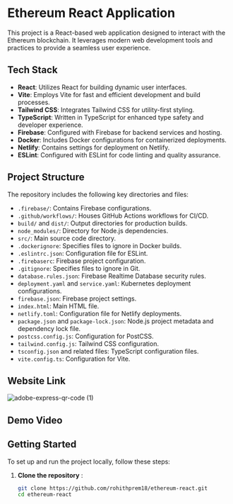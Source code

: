 # Ethereum React Application

This project is a React-based web application designed to interact with the Ethereum blockchain. It leverages modern web development tools and practices to provide a seamless user experience.

## Tech Stack

- **React**: Utilizes React for building dynamic user interfaces.
- **Vite**: Employs Vite for fast and efficient development and build processes.
- **Tailwind CSS**: Integrates Tailwind CSS for utility-first styling.
- **TypeScript**: Written in TypeScript for enhanced type safety and developer experience.
- **Firebase**: Configured with Firebase for backend services and hosting.
- **Docker**: Includes Docker configurations for containerized deployments.
- **Netlify**: Contains settings for deployment on Netlify.
- **ESLint**: Configured with ESLint for code linting and quality assurance.

## Project Structure

The repository includes the following key directories and files:

- `.firebase/`: Contains Firebase configurations.
- `.github/workflows/`: Houses GitHub Actions workflows for CI/CD.
- `build/` and `dist/`: Output directories for production builds.
- `node_modules/`: Directory for Node.js dependencies.
- `src/`: Main source code directory.
- `.dockerignore`: Specifies files to ignore in Docker builds.
- `.eslintrc.json`: Configuration file for ESLint.
- `.firebaserc`: Firebase project configuration.
- `.gitignore`: Specifies files to ignore in Git.
- `database.rules.json`: Firebase Realtime Database security rules.
- `deployment.yaml` and `service.yaml`: Kubernetes deployment configurations.
- `firebase.json`: Firebase project settings.
- `index.html`: Main HTML file.
- `netlify.toml`: Configuration file for Netlify deployments.
- `package.json` and `package-lock.json`: Node.js project metadata and dependency lock file.
- `postcss.config.js`: Configuration for PostCSS.
- `tailwind.config.js`: Tailwind CSS configuration.
- `tsconfig.json` and related files: TypeScript configuration files.
- `vite.config.ts`: Configuration for Vite.

## Website Link
![adobe-express-qr-code (1)](https://github.com/user-attachments/assets/dfab066f-56c7-4d79-b6d6-ba0a611ae7aa)

## Demo Video




## Getting Started

To set up and run the project locally, follow these steps:

1. **Clone the repository** :

   ```bash
   git clone https://github.com/rohithprem18/ethereum-react.git
   cd ethereum-react
